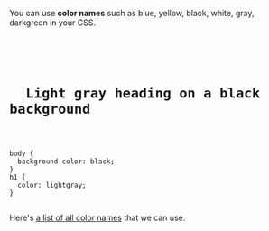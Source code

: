 You can use **color names** such as blue, yellow, black, white, gray, darkgreen in your CSS.

<codeblock language="css" type="lesson">
<code>
<panel language="html">
<h1>
  Light gray heading on a black background
</h1>
</panel>
<panel language="css">
body {
  background-color: black;
}
h1 {
  color: lightgray;
}
</panel>
</code>
</codeblock>

Here's [a list of all color names](https://www.w3docs.com/learn-css/css-color-names.html) that we can use.
